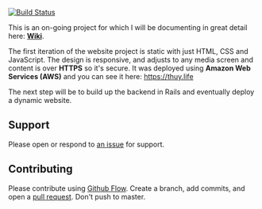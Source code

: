 [![Build Status](https://travis-ci.org/ThuyNT13/thuy_life.svg?branch=master)](https://travis-ci.org/ThuyNT13/thuy_life)

This is an on-going project for which I will be documenting in great detail here: [**Wiki**](https://github.com/ThuyNT13/thuy_life/wiki).

The first iteration of the website project is static with just HTML, CSS and JavaScript. The design is responsive, and adjusts to any media screen and content is over **HTTPS** so it's secure. It was deployed using **Amazon Web Services (AWS)** and you can see it here: https://thuy.life

The next step will be to build up the backend in Rails and eventually deploy a dynamic website.

## Support

Please open or respond to [an issue](https://github.com/ThuyNT13/thuy_life/issues) for support.

## Contributing

Please contribute using [Github Flow](https://guides.github.com/introduction/flow/). Create a branch, add commits, and open a [pull request](https://github.com/ThuyNT13/thuy_life/pulls). Don't push to master.
